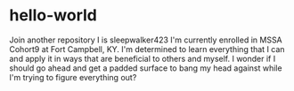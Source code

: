 # hello-world
Join another repository
I is sleepwalker423
I'm currently enrolled in MSSA Cohort9 at Fort Campbell, KY.
I'm determined to learn everything that I can and apply it in ways that are beneficial to others and myself.
I wonder if I should go ahead and get a padded surface to bang my head against while I'm trying to figure everything out?

